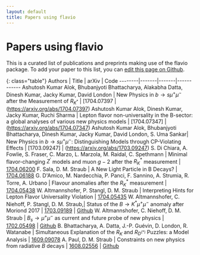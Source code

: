 ```yaml
---
layout: default
title: Papers using flavio
---
```


# Papers using flavio

This is a curated list of publications and preprints making use of the flavio package. To add your paper to this list, you can [edit this page on Github](https://github.com/flav-io/flav-io.github.io/blob/master/papers.md).


{: class="table"}
Authors | Title | arXiv | Code
--------|-------|-------|------------
Ashutosh Kumar Alok, Bhubanjyoti Bhattacharya, Alakabha Datta, Dinesh Kumar, Jacky Kumar, David London |
New Physics in $b \rightarrow s \mu^+ \mu^-$ after the Measurement of $R_{K^*}$ | [1704.07397 |(https://arxiv.org/abs/1704.07397)
Ashutosh Kumar Alok, Dinesh Kumar, Jacky Kumar, Ruchi Sharma | Lepton flavor non-universality in the B-sector: a global analyses of various new physics models | [1704.07347] |(https://arxiv.org/abs/1704.07347)
Ashutosh Kumar Alok, Bhubanjyoti Bhattacharya, Dinesh Kumar, Jacky Kumar, David London, S. Uma Sankar|
New Physics in $b \rightarrow s \mu^+ \mu^-$: Distinguishing Models through CP-Violating Effects | [1703.09247] | (https://arxiv.org/abs/1703.09247)
S. Di Chiara, A. Fowlie, S. Fraser, C. Marzo, L. Marzola, M. Raidal, C. Spethmann | Minimal flavor-changing $Z^\prime$ models and muon $g-2$ after the $R_K^\ast$ measurement | [1704.06200](https://arxiv.org/abs/1704.06200)
F. Sala, D. M. Straub | A New Light Particle in B Decays? | [1704.06188](https://www.arxiv.org/abs/1704.06188)
G. D'Amico, M. Nardecchia, P. Panci, F. Sannino, A. Strumia, R. Torre, A. Urbano | Flavour anomalies after the $R_K^\ast$ measurement | [1704.05438](https://arxiv.org/abs/1704.05438)
W. Altmannshofer, P. Stangl, D. M. Straub | Interpreting Hints for Lepton Flavor Universality  Violation | [1704.05435](https://www.arxiv.org/abs/1704.05435)
W. Altmannshofer, C. Niehoff, P. Stangl, D. M. Straub,| Status of the $B\to K^\ast\mu^+\mu^-$ anomaly after Moriond 2017 | [1703.09189](https://www.arxiv.org/abs/1703.09189) | [Github](https://github.com/DavidMStraub/paper-bkstarmumu-anss)
W. Altmannshofer, C. Niehoff, D. M. Straub | $B_s\to\mu^+\mu^-$ as current and future probe of new physics | [1702.05498](https://www.arxiv.org/abs/1702.05498) | [Github](https://github.com/DavidMStraub/paper-bsmumu-ans)
B. Bhattacharya, A. Datta, J.-P. Guévin, D. London, R. Watanabe | Simultaneous Explanation of the $R_K$ and $R_{D^{(\ast)}}$ Puzzles: a Model Analysis | [1609.09078](https://arxiv.org/abs/1609.09078)
A. Paul, D. M. Straub | Constraints on new physics from radiative $B$ decays | [1608.02556](https://www.arxiv.org/abs/1608.02556) | [Github](https://github.com/DavidMStraub/paper-bvgamma-ps)
